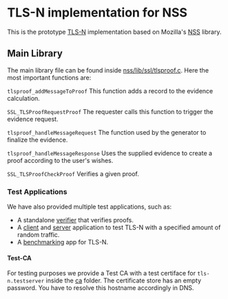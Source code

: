 # TLS-N implementation for NSS 

This is the prototype [TLS-N](https://tls-n.org) implementation based on Mozilla's [NSS](https://developer.mozilla.org/en-US/docs/Mozilla/Projects/NSS) library. 

## Main Library
The main library file can be found inside [nss/lib/ssl/tlsproof.c](nss/lib/ssl/tlsproof.c). Here the most important functions are:

``` tlsproof_addMessageToProof ```
This function adds a record to the evidence calculation.

``` SSL_TLSProofRequestProof ```
The requester calls this function to trigger the evidence request.

``` tlsproof_handleMessageRequest ```
The function used by the generator to finalize the evidence.

``` tlsproof_handleMessageResponse ```
Uses the supplied evidence to create a proof according to the user's wishes.

``` SSL_TLSProofCheckProof ```
Verifies a given proof. 

### Test Applications
We have also provided multiple test applications, such as:
* A standalone [verifier](nss/cmd/verifier) that verifies proofs.
* A [client](nss/cmd/randtrafficClient) and [server](randtrafficServer) application to test TLS-N with a specified amount of random traffic.
* A [benchmarking](nss/cmd/benchmark) app for TLS-N.

#### Test-CA
For testing purposes we provide a Test CA with a test certiface for ```tls-n.testserver``` inside the [ca](ca) folder. The certificate store has an empty password. You have to resolve this hostname accordingly in DNS.
